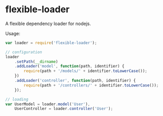 flexible-loader
===============

A flexible dependency loader for nodejs.

Usage:

``` javascript
var loader = require('flexible-loader');

// configuration    
loader
    .setPath(__dirname)
    .addLoader('model', function(path, identifier) {
        require(path + '/models/' + identifier.toLowerCase());
    })
    .addLoader('controller', function(path, identifier) {
        require(path + '/controllers/' + identifier.toLowerCase());
    });

// loading
var UserModel = loader.model('User'),
    UserController = loader.controller('User');
```
